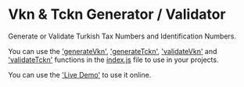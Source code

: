 # Vkn & Tckn Generator / Validator

Generate or Validate Turkish Tax Numbers and Identification Numbers.

You can use the ['generateVkn'](https://github.com/fakarsu1/vkn-tckn-generator/blob/9cb8eb643c9a315319efe3c8ccf1f8692b9838bc/index.js#L2 "'generateVkn'"), ['generateTckn'](https://github.com/fakarsu1/vkn-tckn-generator/blob/9cb8eb643c9a315319efe3c8ccf1f8692b9838bc/index.js#L27 "'generateTckn'"), ['validateVkn'](https://github.com/fakarsu1/vkn-tckn-generator/blob/9cb8eb643c9a315319efe3c8ccf1f8692b9838bc/index.js#L51 "'validateVkn'") and ['validateTckn'](https://github.com/fakarsu1/vkn-tckn-generator/blob/9cb8eb643c9a315319efe3c8ccf1f8692b9838bc/index.js#L75 "'validateTckn'") functions in the [index.js](https://github.com/fakarsu1/vkn-tckn-generator/blob/main/index.js "index.js") file to use in your projects.

You can use the ['Live Demo'](https://fakarsu1.github.io/vkn-tckn-generator/ "'Live Demo'") to use it online.
